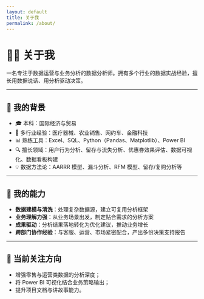 ```yaml
---
layout: default
title: 关于我
permalink: /about/
---
```


# 👩‍💻 关于我

一名专注于数据运营与业务分析的数据分析师。拥有多个行业的数据实战经验，擅长用数据说话、用分析驱动决策。

---

## 🧭 我的背景

- 🎓 本科：国际经济与贸易  
- 🧩 多行业经验：医疗器械、农业销售、网约车、金融科技  
- 📊 熟练工具：Excel、SQL、Python（Pandas、Matplotlib）、Power BI  
- 🔍 擅长领域：用户行为分析、留存与流失分析、优惠券效果评估、数据可视化、数据看板构建  
- 💡 数据方法论：AARRR 模型、漏斗分析、RFM 模型、留存/复购分析等

---

## 🔧 我的能力

- **数据建模与清洗**：处理复杂数据源，建立可复用分析框架  
- **业务理解力强**：从业务场景出发，制定贴合需求的分析方案  
- **成果驱动**：分析结果落地转化为优化建议，推动业务增长  
- **跨部门协作经验**：与客服、运营、市场紧密配合，产出多份决策支持报告  

---

## 🌱 当前关注方向

- 增强零售与运营类数据的分析深度；
- 将 Power BI 可视化结合业务策略输出；
- 提升项目文档与讲故事能力。
